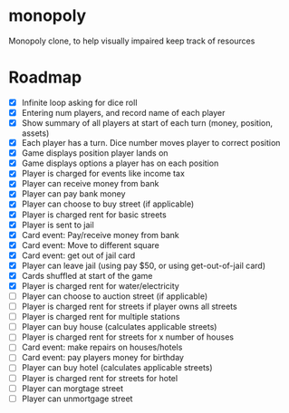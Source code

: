 # monopoly
Monopoly clone, to help visually impaired keep track of resources

# Roadmap 
- [x] Infinite loop asking for dice roll
- [x] Entering num players, and record name of each player
- [x] Show summary of all players at start of each turn (money, position, assets)
- [x] Each player has a turn. Dice number moves player to correct position
- [x] Game displays position player lands on
- [x] Game displays options a player has on each position
- [x] Player is charged for events like income tax
- [x] Player can receive money from bank
- [x] Player can pay bank money
- [x] Player can choose to buy street (if applicable)
- [x] Player is charged rent for basic streets
- [x] Player is sent to jail
- [x] Card event: Pay/receive money from bank
- [x] Card event: Move to different square
- [x] Card event: get out of jail card
- [x] Player can leave jail (using pay $50, or using get-out-of-jail card)
- [x] Cards shuffled at start of the game
- [x] Player is charged rent for water/electricity
- [ ] Player can choose to auction street (if applicable)
- [ ] Player is charged rent for streets if player owns all streets
- [ ] Player is charged rent for multiple stations 
- [ ] Player can buy house (calculates applicable streets)
- [ ] Player is charged rent for streets for x number of houses
- [ ] Card event: make repairs on houses/hotels
- [ ] Card event: pay players money for birthday
- [ ] Player can buy hotel (calculates applicable streets)
- [ ] Player is charged rent for streets for hotel
- [ ] Player can morgtage street
- [ ] Player can unmortgage street
